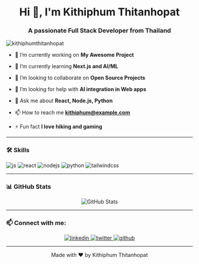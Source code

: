 <h1 align="center">Hi 👋, I'm Kithiphum Thitanhopat</h1>
<h3 align="center">A passionate Full Stack Developer from Thailand</h3>

<p align="left"> <img src="https://komarev.com/ghpvc/?username=kithiphumthitanhopat&label=Profile%20views&color=0e75b6&style=flat" alt="kithiphumthitanhopat" /> </p>

- 🔭 I’m currently working on **My Awesome Project**

- 🌱 I’m currently learning **Next.js and AI/ML**

- 👯 I’m looking to collaborate on **Open Source Projects**

- 🤝 I’m looking for help with **AI integration in Web apps**

- 💬 Ask me about **React, Node.js, Python**

- 📫 How to reach me **kithiphum@example.com**

- ⚡ Fun fact **I love hiking and gaming**

---

### 🛠️ Skills

<p>
  <img src="https://img.shields.io/badge/JavaScript-F7DF1E?style=for-the-badge&logo=javascript&logoColor=black" alt="js"/>
  <img src="https://img.shields.io/badge/React-61DAFB?style=for-the-badge&logo=react&logoColor=black" alt="react"/>
  <img src="https://img.shields.io/badge/Node.js-339933?style=for-the-badge&logo=nodedotjs&logoColor=white" alt="nodejs"/>
  <img src="https://img.shields.io/badge/Python-3776AB?style=for-the-badge&logo=python&logoColor=white" alt="python"/>
  <img src="https://img.shields.io/badge/Tailwind_CSS-06B6D4?style=for-the-badge&logo=tailwind-css&logoColor=white" alt="tailwindcss"/>
</p>

---

### 📊 GitHub Stats

<p align="center">
  <img src="https://github-readme-stats.vercel.app/api?username=kithiphumthitanhopat&show_icons=true&theme=radical" alt="GitHub Stats" />
</p>

---

### 📫 Connect with me:

<p align="center">
  <a href="https://linkedin.com/in/your-linkedin" target="_blank" rel="noopener noreferrer">
    <img src="https://img.shields.io/badge/LinkedIn-0A66C2?style=for-the-badge&logo=linkedin&logoColor=white" alt="linkedin"/>
  </a>
  <a href="https://twitter.com/your-twitter" target="_blank" rel="noopener noreferrer">
    <img src="https://img.shields.io/badge/Twitter-1DA1F2?style=for-the-badge&logo=twitter&logoColor=white" alt="twitter"/>
  </a>
  <a href="https://github.com/kithiphumthitanhopat" target="_blank" rel="noopener noreferrer">
    <img src="https://img.shields.io/badge/GitHub-181717?style=for-the-badge&logo=github&logoColor=white" alt="github"/>
  </a>
</p>

---

<p align="center">Made with ❤️ by Kithiphum Thitanhopat</p>
